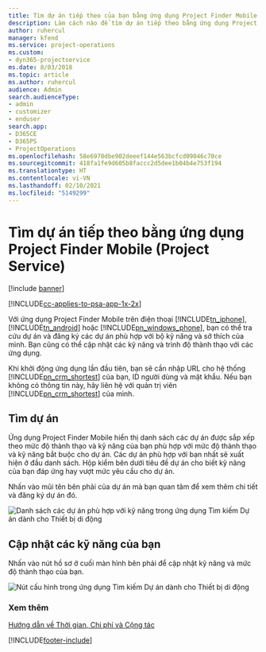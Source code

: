 ```yaml
---
title: Tìm dự án tiếp theo của bạn bằng ứng dụng Project Finder Mobile
description: Làm cách nào để tìm dự án tiếp theo bằng ứng dụng Project Finder Mobile cho Project Service
author: ruhercul
manager: kfend
ms.service: project-operations
ms.custom:
- dyn365-projectservice
ms.date: 8/03/2018
ms.topic: article
ms.author: ruhercul
audience: Admin
search.audienceType:
- admin
- customizer
- enduser
search.app:
- D365CE
- D365PS
- ProjectOperations
ms.openlocfilehash: 58e6970dbe902deeef144e563bcfcd09046c70ce
ms.sourcegitcommit: 418fa1fe9d605b8faccc2d5dee1b04b4e753f194
ms.translationtype: HT
ms.contentlocale: vi-VN
ms.lasthandoff: 02/10/2021
ms.locfileid: "5149299"
---
```

# <a name="find-your-next-project-with-the-project-finder-mobile-app-project-service"></a>Tìm dự án tiếp theo bằng ứng dụng Project Finder Mobile (Project Service)

[!include [banner](../includes/psa-now-project-operations.md)]

[!INCLUDE[cc-applies-to-psa-app-1x-2x](../includes/cc-applies-to-psa-app-1x-2x.md)]

Với ứng dụng Project Finder Mobile trên điện thoại [!INCLUDE[tn_iphone](../includes/tn-iphone.md)], [!INCLUDE[tn_android](../includes/tn-android.md)] hoặc [!INCLUDE[pn_windows_phone](../includes/pn-windows-phone.md)], bạn có thể tra cứu dự án và đăng ký các dự án phù hợp với bộ kỹ năng và sở thích của mình. Bạn cũng có thể cập nhật các kỹ năng và trình độ thành thạo với các ứng dụng.  
  
 Khi khởi động ứng dụng lần đầu tiên, bạn sẽ cần nhập URL cho hệ thống [!INCLUDE[pn_crm_shortest](../includes/pn-crm-shortest.md)] của bạn, ID người dùng và mật khẩu. Nếu bạn không có thông tin này, hãy liên hệ với quản trị viên [!INCLUDE[pn_crm_shortest](../includes/pn-crm-shortest.md)] của mình.  
  
## <a name="find-a-project"></a>Tìm dự án  
 Ứng dụng Project Finder Mobile hiển thị danh sách các dự án được sắp xếp theo mức độ thành thạo và kỹ năng của bạn phù hợp với mức độ thành thạo và kỹ năng bắt buộc cho dự án. Các dự án phù hợp với bạn nhất sẽ xuất hiện ở đầu danh sách. Hộp kiểm bên dưới tiêu đề dự án cho biết kỹ năng của bạn đáp ứng hay vượt mức yêu cầu cho dự án.  
  
 Nhấn vào mũi tên bên phải của dự án mà bạn quan tâm để xem thêm chi tiết và đăng ký dự án đó.  
  
 ![Danh sách các dự án phù hợp với kỹ năng trong ứng dụng Tìm kiếm Dự án dành cho Thiết bị di động](../psa/media/project-service-project-finder-list.png "Danh sách các dự án phù hợp với kỹ năng trong ứng dụng Tìm kiếm Dự án dành cho Thiết bị di động")  
  
## <a name="update-your-skills"></a>Cập nhật các kỹ năng của bạn  
 Nhấn vào nút hồ sơ ở cuối màn hình bên phải để cập nhật kỹ năng và mức độ thành thạo của bạn.  
  
 ![Nút cấu hình trong ứng dụng Tìm kiếm Dự án dành cho Thiết bị di động](../psa/media/project-service-project-finder-profile.png "Nút cấu hình trong ứng dụng Tìm kiếm Dự án dành cho Thiết bị di động")  
  
### <a name="see-also"></a>Xem thêm  
 [Hướng dẫn về Thời gian, Chi phí và Cộng tác](../psa/time-expense-collaboration-guide.md)


[!INCLUDE[footer-include](../includes/footer-banner.md)]